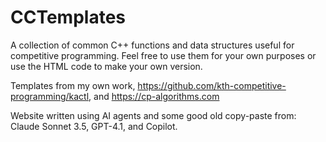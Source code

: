 ﻿# CCTemplates
A collection of common C++ functions and data structures useful for competitive programming.  Feel free to use them for your own purposes or use the HTML code to make your own version.

Templates from my own work, https://github.com/kth-competitive-programming/kactl, and https://cp-algorithms.com

Website written using AI agents and some good old copy-paste from: Claude Sonnet 3.5, GPT-4.1, and Copilot.
